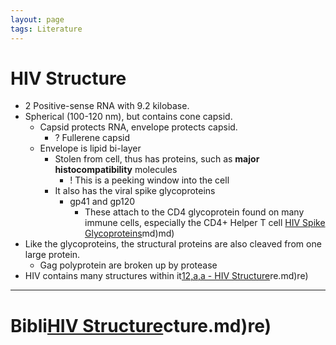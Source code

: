 ```yaml
---
layout: page
tags: Literature  
---
```


# HIV Structure

- 2 Positive-sense RNA with 9.2 kilobase. 
- Spherical (100-120 nm), but contains cone capsid.
	- Capsid protects RNA, envelope protects capsid.
		- ? Fullerene capsid
	- Envelope is lipid bi-layer
		- Stolen from cell, thus has proteins, such as **major histocompatibility** molecules
			- ! This is a peeking window into the cell
		- It also has the viral spike glycoproteins
			- gp41 and gp120
				- These attach to the CD4 glycoprotein found on many immune cells, especially the CD4+ Helper T cell [HIV Spike Glycoproteins](pages/I%20found/2%20Literature%20Notes/HIV%20Spike%20Glycoproteins.md)md)md)
- Like the glycoproteins, the structural proteins are also cleaved from one large protein.
	- Gag polyprotein are broken up by protease
- HIV contains many structures within it[12,a,a - HIV Structure](12,a,a%20-%20HIV%20Structure.md)re.md)re)

---

# Bibli[HIV Structure](pages/I%20found/4%20Citation%20Notes/HIV%20Structure.md)cture.md)re)
